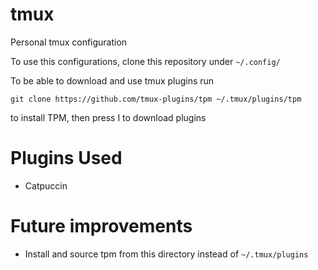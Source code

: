 # tmux
Personal tmux configuration

To use this configurations, clone this repository under `~/.config/`

To be able to download and use tmux plugins run

```shell
git clone https://github.com/tmux-plugins/tpm ~/.tmux/plugins/tpm
```
to install TPM, then press <leader>I to download plugins 

# Plugins Used
- Catpuccin

# Future improvements

- Install and source tpm from this directory instead of `~/.tmux/plugins`


